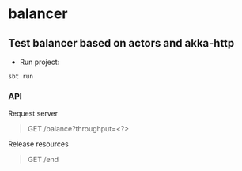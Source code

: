 # balancer

## Test balancer based on actors and akka-http

- Run project:
```
sbt run
```

### API

Request server
> GET /balance?throughput=<?>

Release resources
> GET /end